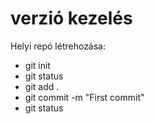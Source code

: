 # verzió kezelés

Helyi repó létrehozása:
- git init
- git status
- git add .
- git commit -m "First commit"
- git status
